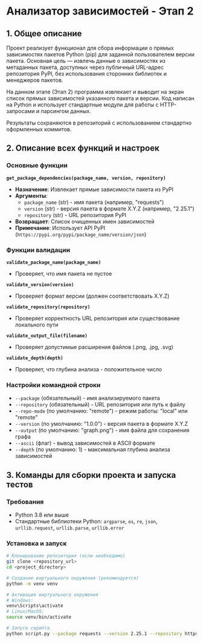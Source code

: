# Анализатор зависимостей - Этап 2

## 1. Общее описание

Проект реализует функционал для сбора информации о прямых зависимостях пакетов Python (pip) для заданной пользователем версии пакета. Основная цель — извлечь данные о зависимостях из метаданных пакета, доступных через публичный URL-адрес репозитория PyPI, без использования сторонних библиотек и менеджеров пакетов.

На данном этапе (Этап 2) программа извлекает и выводит на экран список прямых зависимостей указанного пакета и версии. Код написан на Python и использует стандартные модули для работы с HTTP-запросами и парсингом данных.

Результаты сохраняются в репозиторий с использованием стандартно оформленных коммитов.

## 2. Описание всех функций и настроек

### Основные функции

**`get_package_dependencies(package_name, version, repository)`**

- **Назначение**: Извлекает прямые зависимости пакета из PyPI
- **Аргументы**:
  - `package_name` (str) - имя пакета (например, "requests")
  - `version` (str) - версия пакета в формате X.Y.Z (например, "2.25.1")
  - `repository` (str) - URL репозитория PyPI
- **Возвращает**: Список очищенных имен зависимостей
- **Примечание**: Использует API PyPI (`https://pypi.org/pypi/package_name/version/json`)

### Функции валидации

**`validate_package_name(package_name)`**

- Проверяет, что имя пакета не пустое

**`validate_version(version)`**

- Проверяет формат версии (должен соответствовать X.Y.Z)

**`validate_repository(repository)`**

- Проверяет корректность URL репозитория или существование локального пути

**`validate_output_file(filename)`**

- Проверяет допустимые расширения файлов (.png, .jpg, .svg)

**`validate_depth(depth)`**

- Проверяет, что глубина анализа - положительное число

### Настройки командной строки

- `--package` (обязательный) - имя анализируемого пакета
- `--repository` (обязательный) - URL репозитория или путь к файлу
- `--repo-mode` (по умолчанию: "remote") - режим работы: "local" или "remote"
- `--version` (по умолчанию: "1.0.0") - версия пакета в формате X.Y.Z
- `--output` (по умолчанию: "graph.png") - имя файла для сохранения графа
- `--ascii` (флаг) - вывод зависимостей в ASCII формате
- `--depth` (по умолчанию: 1) - максимальная глубина анализа зависимостей

## 3. Команды для сборки проекта и запуска тестов

### Требования

- Python 3.8 или выше
- Стандартные библиотеки Python: `argparse`, `os`, `re`, `json`, `urllib.request`, `urllib.parse`, `urllib.error`

### Установка и запуск

```bash
# Клонирование репозитория (если необходимо)
git clone <repository_url>
cd <project_directory>

# Создание виртуального окружения (рекомендуется)
python -m venv venv

# Активация виртуального окружения
# Windows:
venv\Scripts\activate
# Linux/MacOS:
source venv/bin/activate

# Запуск скрипта
python script.py --package requests --version 2.25.1 --repository https://pypi.org/pypi --repo-mode remote




